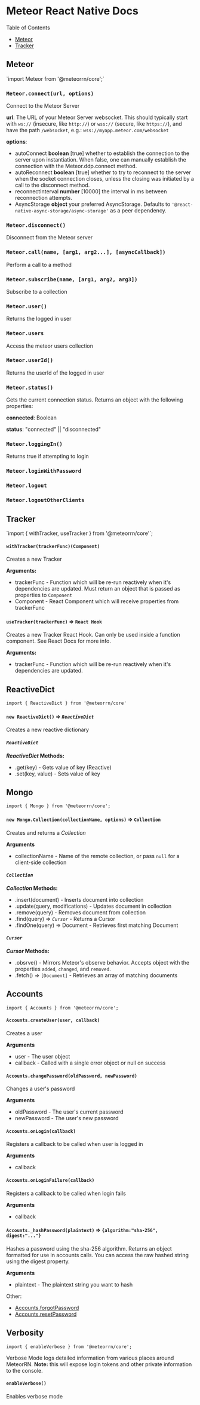 # Meteor React Native Docs

Table of Contents
- [Meteor](#meteor)
- [Tracker](#tracker)

<h2 id="meteor">Meteor</h2>
`import Meteor from '@meteorrn/core';`


### `Meteor.connect(url, options)`
Connect to the Meteor Server

**url**: The URL of your Meteor Server websocket. This should typically start with `ws://` (insecure, like `http://`) or `wss://` (secure, like `https://`), and have the path `/websocket`, e.g.: `wss://myapp.meteor.com/websocket`

**options**:
* autoConnect **boolean** [true] whether to establish the connection to the server upon instantiation. When false, one can manually establish the connection with the Meteor.ddp.connect method.
* autoReconnect **boolean** [true] whether to try to reconnect to the server when the socket connection closes, unless the closing was initiated by a call to the disconnect method.
* reconnectInterval **number** [10000] the interval in ms between reconnection attempts.
* AsyncStorage **object** your preferred AsyncStorage. Defaults to `'@react-native-async-storage/async-storage'` as a peer dependency.

### `Meteor.disconnect()`
Disconnect from the Meteor server

### `Meteor.call(name, [arg1, arg2...], [asyncCallback])`
Perform a call to a method

### `Meteor.subscribe(name, [arg1, arg2, arg3])`
Subscribe to a collection

### `Meteor.user()`
Returns the logged in user

### `Meteor.users`
Access the meteor users collection

### `Meteor.userId()`
Returns the userId of the logged in user

### `Meteor.status()`
Gets the current connection status. Returns an object with the following properties:

**connected**: Boolean

**status**: "connected" || "disconnected"

### `Meteor.loggingIn()`
Returns true if attempting to login

### `Meteor.loginWithPassword`

### `Meteor.logout`

### `Meteor.logoutOtherClients`



<h2 id="tracker">Tracker</h2>
`import { withTracker, useTracker } from '@meteorrn/core'`;


#### `withTracker(trackerFunc)(Component)`
Creates a new Tracker

**Arguments:**
  * trackerFunc - Function which will be re-run reactively when it's dependencies are updated. Must return an object that is passed as properties to `Component`
  * Component - React Component which will receive properties from trackerFunc


#### `useTracker(trackerFunc)` => `React Hook`
Creates a new Tracker React Hook. Can only be used inside a function component. See React Docs for more info.

**Arguments:**
  * trackerFunc - Function which will be re-run reactively when it's dependencies are updated. 



## ReactiveDict
`import { ReactiveDict } from '@meteorrn/core'`

#### `new ReactiveDict()` => *`ReactiveDict`*
Creates a new reactive dictionary


#### *`ReactiveDict`*

***ReactiveDict* Methods:**
  * .get(key) - Gets value of key (Reactive)
  * .set(key, value) - Sets value of key



## Mongo
`import { Mongo } from '@meteorrn/core';`

#### `new Mongo.Collection(collectionName, options)` => `Collection`
Creates and returns a *Collection*

**Arguments**
  * collectionName - Name of the remote collection, or pass `null` for a client-side collection


#### *`Collection`*

***Collection* Methods:**
  * .insert(document) - Inserts document into collection
  * .update(query, modifications) - Updates document in collection
  * .remove(query) - Removes document from collection
  * .find(query) => *`Cursor`* - Returns a Cursor
  * .findOne(query) => Document - Retrieves first matching Document


#### *`Cursor`*

***Cursor* Methods:**
  * .obsrve() - Mirrors Meteor's observe behavior. Accepts object with the properties `added`, `changed`, and `removed`.
  * .fetch() => `[Document]` - Retrieves an array of matching documents



## Accounts
`import { Accounts } from '@meteorrn/core';`


#### `Accounts.createUser(user, callback)`
Creates a user

**Arguments**
  * user - The user object
  * callback - Called with a single error object or null on success


#### `Accounts.changePassword(oldPassword, newPassword)`
Changes a user's password

**Arguments**
  * oldPassword - The user's current password
  * newPassword - The user's new password


#### `Accounts.onLogin(callback)`
Registers a callback to be called when user is logged in

**Arguments**
  * callback


#### `Accounts.onLoginFailure(callback)`
Registers a callback to be called when login fails

**Arguments**
  * callback


#### `Accounts._hashPassword(plaintext)` => `{algorithm:"sha-256", digest:"..."}`
Hashes a password using the sha-256 algorithm. Returns an object formatted for use in accounts calls. You can access the raw hashed string using the digest property.

**Arguments**
  * plaintext - The plaintext string you want to hash

Other:

* [Accounts.forgotPassword](http://docs.meteor.com/#/full/accounts_changepassword)
* [Accounts.resetPassword](http://docs.meteor.com/#/full/accounts_resetpassword)



## Verbosity
`import { enableVerbose } from '@meteorrn/core';`

Verbose Mode logs detailed information from various places around MeteorRN. **Note:** this will expose login tokens and other private information to the console.


#### `enableVerbose()`
Enables verbose mode
